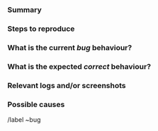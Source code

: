 <!-- After you create the issue, add a link to the operations issue which triggered this bug. Also add links to any related issues. -->

### Summary

<!-- Concise summary of the bug encountered. -->

### Steps to reproduce

<!-- How to reproduce the issue. -->

### What is the current *bug* behaviour?

<!-- What actually happens. -->

### What is the expected *correct* behaviour?

<!-- What you should see instead. -->

### Relevant logs and/or screenshots

<!-- Paste any relevant logs. Use code blocks (```) to format console output, logs and code. -->

### Possible causes

<!-- If you have a theory about the possible cause of the bug, include it here. -->

/label ~bug
